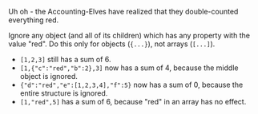 Uh oh - the Accounting-Elves have realized that they
double-counted everything red.

Ignore any object (and all of its children) which has any
property with the value "red". Do this only for objects
(`{...}`), not arrays (`[...]`).

* `[1,2,3]` still has a sum of 6.
* `[1,{"c":"red","b":2},3]` now has a sum of 4, because the
  middle object is ignored.
* `{"d":"red","e":[1,2,3,4],"f":5}` now has a sum of 0,
  because the entire structure is ignored.
* `[1,"red",5]` has a sum of 6, because "red" in an array
  has no effect.
